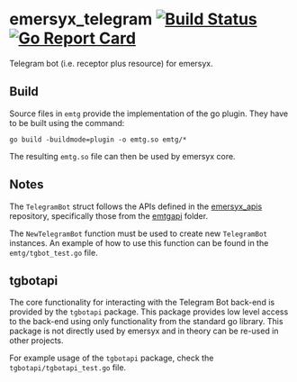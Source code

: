 # emersyx_telegram [![Build Status][build-img]][build-url] [![Go Report Card][gorep-img]][gorep-url]

Telegram bot (i.e. receptor plus resource) for emersyx.

## Build

Source files in `emtg` provide the implementation of the go plugin. They have to be built using the command:

```
go build -buildmode=plugin -o emtg.so emtg/*
```

The resulting `emtg.so` file can then be used by emersyx core.

## Notes

The `TelegramBot` struct follows the APIs defined in the [emersyx_apis][1] repository, specifically those from the
[emtgapi][2] folder.

The `NewTelegramBot` function must be used to create new `TelegramBot` instances. An example of how to use this function
can be found in the `emtg/tgbot_test.go` file.

## tgbotapi

The core functionality for interacting with the Telegram Bot back-end is provided by the `tgbotapi` package. This
package provides low level access to the back-end using only functionality from the standard go library. This package is
not directly used by emersyx and in theory can be re-used in other projects.

For example usage of the `tgbotapi` package, check the `tgbotapi/tgbotapi_test.go` file.

[build-img]: https://travis-ci.org/emersyx/emersyx_telegram.svg?branch=master
[build-url]: https://travis-ci.org/emersyx/emersyx_telegram
[gorep-img]: https://goreportcard.com/badge/github.com/emersyx/emersyx_telegram
[gorep-url]: https://goreportcard.com/report/github.com/emersyx/emersyx_telegram
[1]: https://github.com/emersyx/emersyx_apis
[2]: https://github.com/emersyx/emersyx_apis/tree/master/emtgapi

